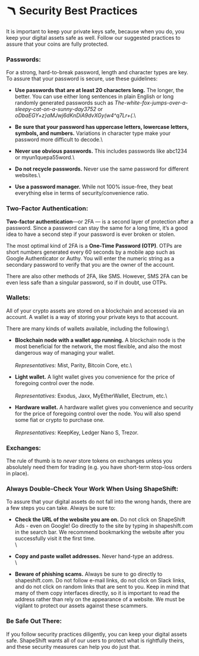 # 🪃 Security Best Practices

It is important to keep your private keys safe, because when you do, you keep your digital assets safe as well. Follow our suggested practices to assure that your coins are fully protected.

### **Passwords:**

For a strong, hard-to-break password, length and character types are key. To assure that your password is secure, use these guidelines:

* **Use passwords that are at least 20 characters long.** The longer, the better. You can use either long sentences in plain English or long randomly generated passwords such as _The-white-fox-jumps-over-a-sleepy-cat-on-a-sunny-day3752_ or _oDbaEGY+z}aMJwj6dKnDiA9dvXGy(w4^q7Lr+(_.\

* **Be sure that your password has uppercase letters, lowercase letters, symbols, and numbers.** Variations in character type make your password more difficult to decode.\

* **Never use obvious passwords.** This includes passwords like abc1234 or myun1quepa55word.\

* **Do not recycle passwords.** Never use the same password for different websites.\

* **Use a password manager.** While not 100% issue-free, they beat everything else in terms of security/convenience ratio.

### **Two-Factor Authentication:**

**Two-factor authentication**—or 2FA — is a second layer of protection after a password. Since a password can stay the same for a long time, it’s a good idea to have a second step if your password is ever broken or stolen.

The most optimal kind of 2FA is a **One-Time Password (OTP)**. OTPs are short numbers generated every 60 seconds by a mobile app such as Google Authenticator or Authy. You will enter the numeric string as a secondary password to verify that you are the owner of the account.

There are also other methods of 2FA, like SMS. However, SMS 2FA can be even less safe than a singular password, so if in doubt, use OTPs.

### **Wallets:**

All of your crypto assets are stored on a blockchain and accessed via an account. A wallet is a way of storing your private keys to that account.

There are many kinds of wallets available, including the following:\


* **Blockchain node with a wallet app running.** A blockchain node is the most beneficial for the network, the most flexible, and also the most dangerous way of managing your wallet.\
  \
  _Representatives:_ Mist, Parity, Bitcoin Core, etc.\

* **Light wallet.** A light wallet gives you convenience for the price of foregoing control over the node.\
  \
  _Representatives:_ Exodus, Jaxx, MyEtherWallet, Electrum, etc.\

* **Hardware wallet.** A hardware wallet gives you convenience and security for the price of foregoing control over the node. You will also spend some fiat or crypto to purchase one.\
  \
  _Representatives:_ KeepKey, Ledger Nano S, Trezor.

### **Exchanges:**

The rule of thumb is to _never_ store tokens on exchanges unless you absolutely need them for trading (e.g. you have short-term stop-loss orders in place).

### **Always Double-Check Your Work When Using ShapeShift:**

To assure that your digital assets do not fall into the wrong hands, there are a few steps you can take. Always be sure to:

* **Check the URL of the website you are on.** Do not click on ShapeShift Ads - even on Google! Go directly to the site by typing in shapeshift.com in the search bar. We recommend bookmarking the website after you successfully visit it the first time.\
  \

* **Copy and paste wallet addresses.** Never hand-type an address.\
  \

* **Beware of phishing scams.** Always be sure to go directly to shapeshift.com. Do not follow e-mail links, do not click on Slack links, and do not click on random links that are sent to you. Keep in mind that many of them copy interfaces directly, so it is important to read the address rather than rely on the appearance of a website. We must be vigilant to protect our assets against these scammers.

### **Be Safe Out There:**

If you follow security practices diligently, you can keep your digital assets safe. ShapeShift wants all of our users to protect what is rightfully theirs, and these security measures can help you do just that.

